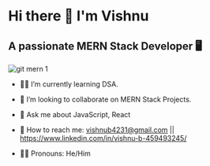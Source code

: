    # Hi there 👋 I'm Vishnu
 
   ## A passionate MERN Stack Developer 🖥️
![git mern 1](https://github.com/vishnuB13/vishnuB13/assets/134381812/b64df244-b919-4de2-87a0-3fff44e36957)


- 👨‍🎓 I’m currently learning DSA.

  
- 👯 I’m looking to collaborate on MERN Stack Projects.

  
- 🥇 Ask me about JavaScript, React

  
- 📵 How to reach me: vishnub4231@gmail.com || https://www.linkedin.com/in/vishnu-b-459493245/

  
- 🙇‍♂ Pronouns: He/Him

